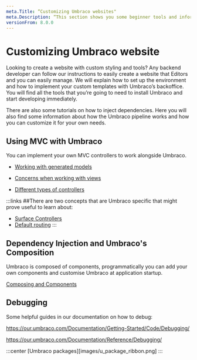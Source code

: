 ```yaml
---
meta.Title: “Customizing Umbraco websites"
meta.Description: “This section shows you some beginner tools and information to get your started with Umbraco 8. From making a local installation to extending the backoffice.”
versionFrom: 8.0.0
---
```

# Customizing Umbraco website

Looking to create a website with custom styling and tools? Any backend developer can follow our instructions to easily create a website that Editors and you can easily manage. We will explain how to set up the environment and how to implement your custom templates with Umbraco’s backoffice. You will find all the tools that you’re going to need to install Umbraco and start developing immediately. 

There are also some tutorials on how to inject dependencies. Here you will also find some information about how the Umbraco pipeline works and how you can customize it for your own needs.


## Using MVC with Umbraco 

You can implement your own MVC controllers to work alongside Umbraco.

- [Working with generated models](https://our.umbraco.com/documentation/Reference/Templating/Modelsbuilder/)

- [Concerns when working with views](https://our.umbraco.com/Documentation/Reference/Templating/Mvc)

- [Different types of controllers](https://our.umbraco.com/documentation/Implementation/Controllers)


:::links
##There are two concepts that are Umbraco specific that might prove useful to learn about:
- [Surface Controllers](https://our.umbraco.com/documentation/Reference/Routing/surface-controllers)
- [Default routing](https://our.umbraco.com/documentation/Implementation/Default-Routing/Controller-Selection) 
::: 


## Dependency Injection and Umbraco's Composition

Umbraco is composed of components, programmatically you can add your own components and customise Umbraco at application startup. 

[Composing and Components](https://our.umbraco.com/documentation/Implementation/Composing ) 

## Debugging

Some helpful guides in our documentation on how to debug:

https://our.umbraco.com/Documentation/Getting-Started/Code/Debugging/

https://our.umbraco.com/Documentation/Reference/Debugging/

:::center
[Umbraco packages][images/u_package_ribbon.png]
:::






